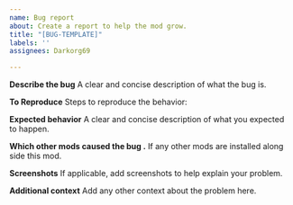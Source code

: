 ```yaml
---
name: Bug report
about: Create a report to help the mod grow.
title: "[BUG-TEMPLATE]"
labels: ''
assignees: Darkorg69

---
```


**Describe the bug**
A clear and concise description of what the bug is.

**To Reproduce**
Steps to reproduce the behavior:

**Expected behavior**
A clear and concise description of what you expected to happen.

**Which other mods caused the bug .**
If any other mods are installed along side this mod.

**Screenshots**
If applicable, add screenshots to help explain your problem.

**Additional context**
Add any other context about the problem here.
